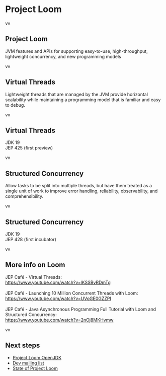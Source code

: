 # Project Loom

vv
## Project Loom

JVM features and APIs for supporting easy-to-use, high-throughput, lightweight concurrency, and new programming models

vv

## Virtual Threads

Lightweight threads that are managed by the JVM provide horizontal scalability while maintaining a programming model that is familiar and easy to debug.

vv

## Virtual Threads

JDK 19 <br/>
JEP 425 (first preview)

vv

## Structured Concurrency

Allow tasks to be split into multiple threads, but have them treated as a single unit of work to improve error handling, reliability, observability, and comprehensibility.

vv

## Structured Concurrency

JDK 19 <br/>
JEP 428 (first incubator)

vv



## More info on Loom

JEP Café - Virtual Threads: <br/>
https://www.youtube.com/watch?v=lKSSBvRDmTg
<br/><br/>
JEP Café - Launching 10 Million Concurrent Threads with Loom:  <br/>
https://www.youtube.com/watch?v=UVoGE0GZZPI
<br/><br/>
JEP Café - Java Asynchronous Programming Full Tutorial with Loom and Structured Concurrency:  <br/>
https://www.youtube.com/watch?v=2nOj8MKHvmw

vv

## Next steps

* [Project Loom OpenJDK](https://openjdk.org/projects/loom/)
* [Dev mailing list](https://mail.openjdk.org/mailman/listinfo/loom-dev)
* [State of Project Loom](https://www.youtube.com/watch?v=KG24inClY2M)
